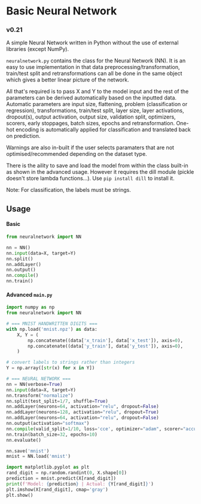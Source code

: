 # Basic Neural Network

### v0.21

A simple Neural Network written in Python without the use of external libraries (except NumPy).

`neuralnetwork.py` contains the class for the Neural Network (NN). It is an easy to use implementation in that data preprocessing/transformation, train/test split and retransformations can all be done in the same object which gives a better linear picture of the network.

All that's required is to pass X and Y to the model input and the rest of the parameters can be derived automatically based on the inputted data. Automatic parameters are input size, flattening, problem (classification or regression), transformations, train/test split, layer size, layer activations, dropout(s), output activation, output size, validation split, optimizers, scorers, early stoppages, batch sizes, epochs and retransformation. One-hot encoding is automatically applied for classification and translated back on prediction.

Warnings are also in-built if the user selects paramaters that are not optimised/recommended depending on the dataset type.

There is the aility to save and load the model from within the class built-in as shown in the advanced usage. However it requires the dill module (pickle doesn't store lambda functions...).
Use `pip install dill` to install it.

Note: For classification, the labels must be strings.

## Usage

#### Basic
```python
from neuralnetwork import NN

nn = NN()
nn.input(data=X, target=Y)
nn.split()
nn.addLayer()
nn.output()
nn.compile()
nn.train()
```

#### Advanced `main.py`
```python
import numpy as np
from neuralnetwork import NN

# === MNIST HANDWRITTEN DIGITS ===
with np.load('mnist.npz') as data:
	X, Y = (
	    np.concatenate((data['x_train'], data['x_test']), axis=0),
	    np.concatenate((data['y_train'], data['y_test']), axis=0),
	)

# convert labels to strings rather than integers
Y = np.array([str(x) for x in Y])

# === NEURAL NETWORK ===
nn = NN(verbose=True)
nn.input(data=X, target=Y)
nn.transform("normalize")
nn.split(test_split=1/7, shuffle=True)
nn.addLayer(neurons=64, activation="relu", dropout=False)
nn.addLayer(neurons=128, activation="relu", dropout=True)
nn.addLayer(neurons=64, activation="relu", dropout=False)
nn.output(activation="softmax")
nn.compile(valid_split=1/10, loss='cce', optimizer="adam", scorer="accuracy", learn_rate=0.001)
nn.train(batch_size=32, epochs=10)
nn.evaluate()

nn.save('mnist')
mnist = NN.load('mnist')

import matplotlib.pyplot as plt
rand_digit = np.random.randint(0, X.shape[0])
prediction = mnist.predict(X[rand_digit])
print(f'Model: {prediction} | Actual: {Y[rand_digit]}')
plt.imshow(X[rand_digit], cmap='gray')
plt.show()
```